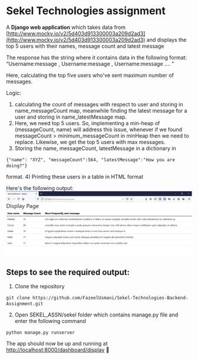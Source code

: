 # Sekel Technologies assignment

A __Django web application__ which takes data from [http://www.mocky.io/v2/5d403d913300003a209d2ad3](http://www.mocky.io/v2/5d403d913300003a209d2ad3)
and displays the top 5 users with their names, message count and latest message


The response has the string where it contains data in the following format:
“Username:message , Username:message , Username:message …. ”

Here, calculating the top five users who've sent maximum number of messages. 

Logic:
1) calculating the count of messages with respect to user and storing in 
name_messageCount map, meanwhile finding the latest message for a user
and storing in name_latestMessage map.
2) Here, we need top 5 users. So, implementing a min-heap of (messageCount, name) will address this issue, whenever if we found messageCount > minimum_messageCount in 
minHeap then we need to replace. Likewise, we get the top 5 users with max messages.
3) Storing the name, messageCount, latestMessage in a dictionary in 
```
{"name": "XYZ", "messageCount":564, "latestMessage":"How you are doing?"} 
```
format.
4) Printing these users in a table in HTML format

Here's the following output:
![top five users with maximum messages](output.jpg)


## Steps to see the required output:

1) Clone the repository
```
git clone https://github.com/FazeelUsmani/Sekel-Technologies-Backend-Assignment.git
```

2) Open SEKEL_ASSN/sekel folder which contains manage.py file and enter the following command
```
python manage.py runserver
```

The app should now be up and running at [http://localhost:8000/dashboard/display](http://localhost:8000/dashboard/display) 🚀
